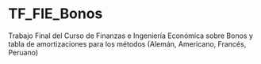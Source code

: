 # TF_FIE_Bonos
Trabajo Final del Curso de Finanzas e Ingeniería Económica sobre Bonos y tabla de amortizaciones para los métodos (Alemán, Americano, Francés, Peruano) 
